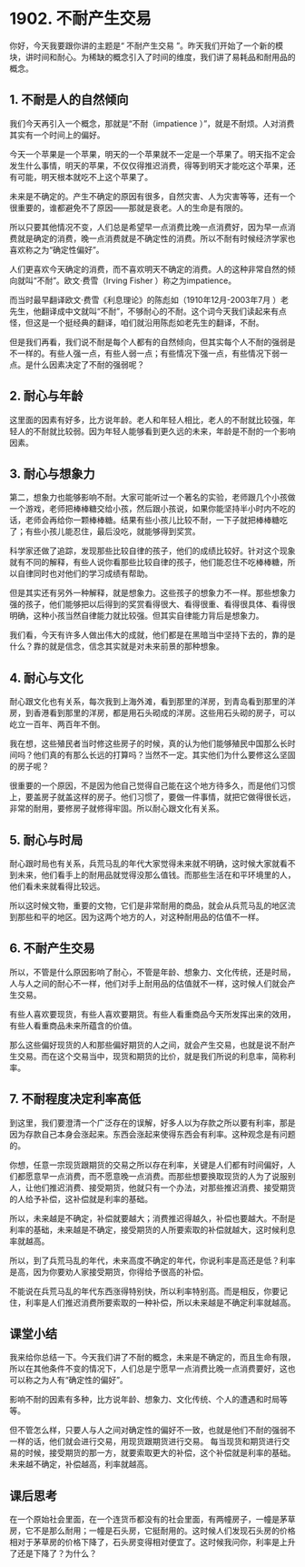 # 1902. 不耐产生交易
你好，今天我要跟你讲的主题是“ 不耐产生交易 ”。昨天我们开始了一个新的模块，讲时间和耐心。为稀缺的概念引入了时间的维度，我们讲了易耗品和耐用品的概念。 

## 1. 不耐是人的自然倾向
我们今天再引入一个概念，那就是“不耐（impatience ）”，就是不耐烦。人对消费其实有一个时间上的偏好。

今天一个苹果是一个苹果，明天的一个苹果就不一定是一个苹果了。明天指不定会发生什么事情，明天的苹果，不仅仅得推迟消费，得等到明天才能吃这个苹果，还有可能，明天根本就吃不上这个苹果了。

未来是不确定的。产生不确定的原因有很多，自然灾害、人为灾害等等，还有一个很重要的，谁都避免不了原因——那就是衰老。人的生命是有限的。

所以只要其他情况不变，人们总是希望早一点消费比晚一点消费好，因为早一点消费就是确定的消费，晚一点消费就是不确定性的消费。所以不耐有时候经济学家也喜欢称之为“确定性偏好”。

人们更喜欢今天确定的消费，而不喜欢明天不确定的消费。人的这种非常自然的倾向就叫“不耐”。欧文·费雪（Irving Fisher ）称之为impatience。

而当时最早翻译欧文·费雪《利息理论》的陈彪如（1910年12月-2003年7月 ）老先生，他翻译成中文就叫“不耐”，不够耐心的不耐。这个词今天我们读起来有点怪，但这是一个挺经典的翻译，咱们就沿用陈彪如老先生的翻译，不耐。

但是我们再看，我们说不耐是每个人都有的自然倾向，但其实每个人不耐的强弱是不一样的。有些人强一点，有些人弱一点；有些情况下强一点，有些情况下弱一点。是什么因素决定了不耐的强弱呢？

## 2. 耐心与年龄
这里面的因素有好多，比方说年龄。老人和年轻人相比，老人的不耐就比较强，年轻人的不耐就比较弱。因为年轻人能够看到更久远的未来，年龄是不耐的一个影响因素。 

## 3. 耐心与想象力
第二，想象力也能够影响不耐。大家可能听过一个著名的实验，老师跟几个小孩做一个游戏，老师把棒棒糖交给小孩，然后跟小孩说，如果你能坚持半小时内不吃的话，老师会再给你一颗棒棒糖。结果有些小孩儿比较不耐，一下子就把棒棒糖吃了；有些小孩儿能忍住，最后没吃，就能够得到奖赏。

科学家还做了追踪，发现那些比较自律的孩子，他们的成绩比较好。针对这个现象就有不同的解释，有些人说你看那些比较自律的孩子，他们能忍住不吃棒棒糖，所以自律同时也对他们的学习成绩有帮助。

但是其实还有另外一种解释，就是想象力。这些孩子的想象力不一样。那些想象力强的孩子，他们能够把以后得到的奖赏看得很大、看得很重、看得很具体、看得很明确，这种小孩当然自律能力就比较强。但其实自律能力背后是想象力。

我们看，今天有许多人做出伟大的成就，他们都是在黑暗当中坚持下去的，靠的是什么？靠的就是信念，信念其实就是对未来前景的那种想象。

## 4. 耐心与文化
耐心跟文化也有关系，每次我到上海外滩，看到那里的洋房，到青岛看到那里的洋房，到香港看到那里的洋房，都是用石头砌成的洋房。这些用石头砌的房子，可以屹立一百年、两百年不倒。

我在想，这些殖民者当时修这些房子的时候，真的认为他们能够殖民中国那么长时间吗？他们真的有那么长远的打算吗？当然不一定。其实他们为什么要修这么坚固的房子呢？

很重要的一个原因，不是因为他自己觉得自己能在这个地方待多久，而是他们习惯上，要盖房子就盖这样的房子。他们习惯了，要做一件事情，就把它做得很长远，非常的耐用，要修房子就修得牢固。所以耐心跟文化有关系。

## 5. 耐心与时局
耐心跟时局也有关系，兵荒马乱的年代大家觉得未来就不明确，这时候大家就看不到未来，他们看手上的耐用品就觉得没那么值钱。而那些生活在和平环境里的人，他们看未来就看得比较远。

所以这时候文物，重要的文物，它们是非常耐用的商品，就会从兵荒马乱的地区流到那些和平的地区。因为这两个地方的人，对这种耐用品的估值不一样。

## 6. 不耐产生交易
所以，不管是什么原因影响了耐心，不管是年龄、想象力、文化传统，还是时局，人与人之间的耐心不一样，他们对手上耐用品的估值就不一样，这时候人们就会产生交易。

有些人喜欢要现货，有些人喜欢要期货。有些人看重商品今天所发挥出来的效用，有些人看重商品未来所蕴含的价值。

那么这些偏好现货的人和那些偏好期货的人之间，就会产生交易，也就是说不耐产生交易。而在这个交易当中，现货和期货的比价，就是我们所说的利息率，简称利率。

## 7. 不耐程度决定利率高低
到这里，我们要澄清一个广泛存在的误解，好多人以为存款之所以要有利率，那是因为存款自己本身会涨起来。东西会涨起来使得东西会有利率。这种观念是有问题的。

你想，任意一宗现货跟期货的交易之所以存在利率，关键是人们都有时间偏好，人们都愿意早一点消费，而不愿意晚一点消费。而那些想要换取现货的人为了说服别人，让他们推迟消费、接受期货，他就只有一个办法，对那些推迟消费、接受期货的人给予补偿，这补偿就是利率的基础。

所以，未来越是不确定，补偿就要越大；消费推迟得越久，补偿也要越大。不耐是利率的基础，未来越是不确定，接受期货的人所要索取的补偿就越大，这时候利息率就越高。

所以，到了兵荒马乱的年代，未来高度不确定的年代，你说利率是高还是低？利率是高，因为你要劝人家接受期货，你得给予很高的补偿。

不能说在兵荒马乱的年代东西涨得特别快，所以利率特别高。而是相反，你要记住，利率是人们推迟消费所要索取的一种补偿，所以未来越是不确定利率就越高。

## 课堂小结
我来给你总结一下。今天我们讲了不耐的概念，未来是不确定的，而且生命有限，所以在其他条件不变的情况下，人们总是宁愿早一点消费比晚一点消费要好，这也可以称之为人有“确定性的偏好”。

影响不耐的因素有多种，比方说年龄、想象力、文化传统、个人的遭遇和时局等等。

但不管怎么样，只要人与人之间对确定性的偏好不一致，也就是他们不耐的强弱不一样的话，他们就会进行交易，用现货跟期货进行交易。
每当现货和期货进行交易的时候，接受期货的那一方，就要索取更大的补偿，这个补偿就是利率的基础。未来越不确定，补偿越高，利率就越高。

## 课后思考
在一个原始社会里面，在一个连货币都没有的社会里面，有两幢房子，一幢是茅草房，它不是那么耐用；一幢是石头房，它挺耐用的。这时候人们发现石头房的价格相对于茅草房的价格下降了，石头房变得相对便宜了。这时候我问你，利率是上升了还是下降了？为什么？